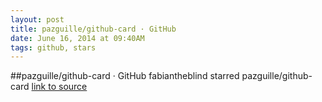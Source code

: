 ```yaml
---
layout: post
title: pazguille/github-card · GitHub
date: June 16, 2014 at 09:40AM
tags: github, stars
---
```

##pazguille/github-card · GitHub
fabiantheblind starred pazguille/github-card
[link to source](http://ift.tt/TCRTdV) 
